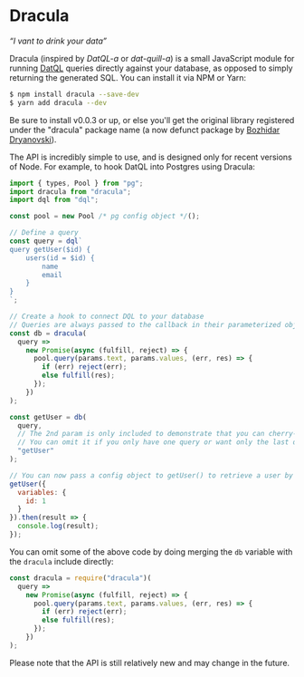 # Dracula
*“I vant to drink your data”*

Dracula (inspired by *DatQL-a* or *dat-quill-a*) is a small JavaScript module for running
[DatQL](https://github.com/Nickersoft/dql) queries directly against your
database, as opposed to simply returning the generated SQL. You can install it
via NPM or Yarn:

```bash
$ npm install dracula --save-dev
$ yarn add dracula --dev
```

Be sure to install v0.0.3 or up, or else you'll get the original library registered
under the "dracula" package name (a now defunct package by [Bozhidar Dryanovski](https://github.com/bdryanovski)).

The API is incredibly simple to use, and is designed only for recent versions of Node. For
example, to hook DatQL into Postgres using Dracula:

```javascript
import { types, Pool } from "pg";
import dracula from "dracula";
import dql from "dql";

const pool = new Pool /* pg config object */();

// Define a query
const query = dql`
query getUser($id) {
    users(id = $id) {
        name
        email
    }
}
`;

// Create a hook to connect DQL to your database
// Queries are always passed to the callback in their parameterized object form
const db = dracula(
  query =>
    new Promise(async (fulfill, reject) => {
      pool.query(params.text, params.values, (err, res) => {
        if (err) reject(err);
        else fulfill(res);
      });
    })
);

const getUser = db(
  query,
  // The 2nd param is only included to demonstrate that you can cherry-pick which query you want to run
  // You can omit it if you only have one query or want only the last defined query to be selected
  "getUser"
);

// You can now pass a config object to getUser() to retrieve a user by its ID
getUser({
  variables: {
    id: 1
  }
}).then(result => {
  console.log(result);
});
```

You can omit some of the above code by doing merging the `db` variable with the
`dracula` include directly:

```javascript
const dracula = require("dracula")(
  query =>
    new Promise(async (fulfill, reject) => {
      pool.query(params.text, params.values, (err, res) => {
        if (err) reject(err);
        else fulfill(res);
      });
    })
);
```

Please note that the API is still relatively new and may change in the future.
